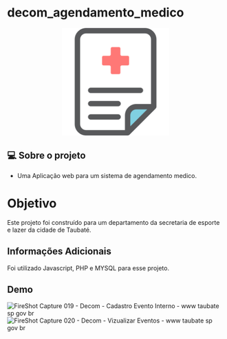 # decom_agendamento_medico



<p align="center">
  <img width="250" height="250" src="https://github.com/Luiz-Siqueira/decom_agendamento_medico/blob/main/052-clinical.png?raw=true" />
</p>


## 💻 Sobre o projeto

 - Uma Aplicação web para um sistema de agendamento medico.   


# Objetivo

Este projeto foi construído para um departamento da secretaria de esporte e lazer da cidade de Taubaté.


## Informações Adicionais
Foi utilizado Javascript, PHP e MYSQL para esse projeto.


## Demo

![FireShot Capture 019 - Decom - Cadastro Evento Interno - www taubate sp gov br](https://user-images.githubusercontent.com/36939088/130794912-7613ddc4-198a-4c96-8139-2c77e6f34947.png)![FireShot Capture 020 - Decom - Vizualizar Eventos - www taubate sp gov br](https://user-images.githubusercontent.com/36939088/130794917-e178859e-1352-4991-85fd-f9f52ab3740e.png)







